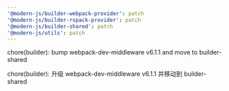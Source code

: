 ```yaml
---
'@modern-js/builder-webpack-provider': patch
'@modern-js/builder-rspack-provider': patch
'@modern-js/builder-shared': patch
'@modern-js/utils': patch
---
```


chore(builder): bump webpack-dev-middleware v6.1.1 and move to builder-shared

chore(builder): 升级 webpack-dev-middleware v6.1.1 并移动到 builder-shared
